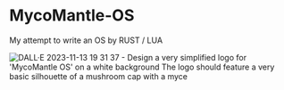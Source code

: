 # MycoMantle-OS

My attempt to write an OS by RUST / LUA

![DALL·E 2023-11-13 19 31 37 - Design a very simplified logo for 'MycoMantle OS' on a white background  The logo should feature a very basic silhouette of a mushroom cap with a myce](https://github.com/Somayyah/MycoMantle-OS/assets/55834191/e92dfa89-bf9b-481a-93b4-5e7457ffefb7)
